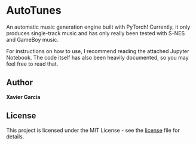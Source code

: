 # AutoTunes

An automatic music generation engine built with PyTorch! Currently, it only produces single-track music and has only really been tested with S-NES and GameBoy music.

For instructions on how to use, I recommend reading the attached Jupyter Notebook. The code itself has also been heavily documented, so you may feel free to read that. 


## Author

**Xavier Garcia** 


## License

This project is licensed under the MIT License - see the [license](LICENSE.md) file for details.
